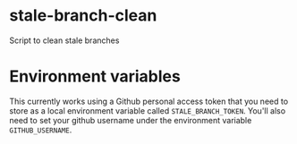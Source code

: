 # stale-branch-clean
Script to clean stale branches

# Environment variables
This currently works using a Github personal access token that you need to store as a local environment variable called `STALE_BRANCH_TOKEN`. You'll also need to set your github username under the environment variable `GITHUB_USERNAME`.